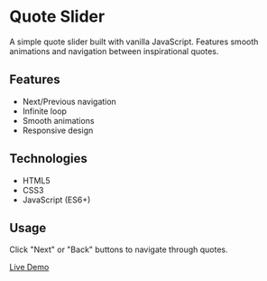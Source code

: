 # Quote Slider

A simple quote slider built with vanilla JavaScript. Features smooth animations and navigation between inspirational quotes.

## Features
- Next/Previous navigation
- Infinite loop
- Smooth animations  
- Responsive design

## Technologies
- HTML5
- CSS3
- JavaScript (ES6+)

## Usage
Click "Next" or "Back" buttons to navigate through quotes.

[Live Demo](https://rasil88.github.io/quote-slider/)
